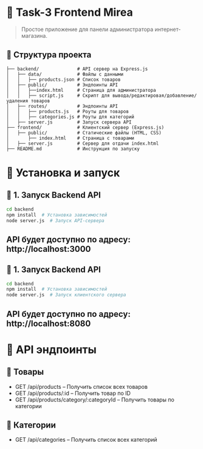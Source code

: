 
# 🛒 Task-3 Frontend Mirea

> Простое приложение для панели администратора интернет-магазина.

## 📁 Структура проекта
```plaintext
├── backend/              # API сервер на Express.js
│   ├── data/             # Файлы с данными
│   │   ├── products.json # Список товаров
│   ├── public/           # Эндпоинты API
│   │   ├──index.html     # Страница для администратора
│   │   ├── script.js     # Скрипт для вывода/редактировая/добавление/удаления товаров
│   ├── routes/           # Эндпоинты API
│   │   ├── products.js   # Роуты для товаров
│   │   ├── categories.js # Роуты для категорий
│   ├── server.js         # Запуск сервера API
├── frontend/             # Клиентский сервер (Express.js)
│   ├── public/           # Статические файлы (HTML, CSS)
│       ├── index.html    # Страница с товарами
│   ├── server.js         # Сервер для отдачи index.html
├── README.md             # Инструкция по запуску
```

# 🚀 Установка и запуск

## 🔧 1. Запуск Backend API
```sh
cd backend
npm install  # Установка зависимостей
node server.js  # Запуск API-сервера
```
## API будет доступно по адресу: http://localhost:3000

## 🔧 1. Запуск Backend API
```sh
cd backend
npm install  # Установка зависимостей
node server.js  # Запуск клиентского сервера
```
## API будет доступно по адресу: http://localhost:8080

# 📌 API эндпоинты
## 🔹 Товары
  * GET /api/products – Получить список всех товаров
  * GET /api/products/:id – Получить товар по ID
  * GET /api/products/category/:categoryId – Получить товары по категории
## 🔹 Категории
  * GET /api/categories – Получить список всех категорий
